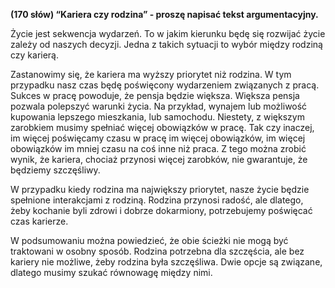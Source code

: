**(170 słów) “Kariera czy rodzina” - proszę napisać tekst argumentacyjny.**

Życie jest sekwencja wydarzeń.
To w jakim kierunku będę się rozwijać życie zależy od naszych decyzji.
Jedna z takich sytuacji to wybór między rodziną czy karierą.

Zastanowimy się, że kariera ma wyższy priorytet niż rodzina.
W tym przypadku nasz czas będę poświęcony wydarzeniem związanych z pracą.
Sukces w pracę powoduje, że pensja będzie większa.
Większa pensja pozwala polepszyć warunki życia.
Na przykład, wynajem lub możliwość kupowania lepszego mieszkania, lub samochodu.
Niestety, z większym zarobkiem musimy spełniać więcej obowiązków w pracę.
Tak czy inaczej, im więcej poświęcamy czasu w pracę im więcej obowiązków, im więcej obowiązków im mniej czasu na coś inne niż praca.
Z tego można zrobić wynik, że kariera, chociaż przynosi więcej zarobków, nie gwarantuje, że będziemy szczęśliwy.

W przypadku kiedy rodzina ma największy priorytet, nasze życie będzie spełnione interakcjami z rodziną.
Rodzina przynosi radość, ale dlatego, żeby kochanie byli zdrowi i dobrze dokarmiony, potrzebujemy poświęcać czas karierze.

W podsumowaniu można powiedzieć, że obie ścieżki nie mogą być traktowani w osobny sposób.
Rodzina potrzebna dla szczęścia, ale bez kariery nie możliwe, żeby rodzina była szczęśliwa.
Dwie opcje są związane, dlatego musimy szukać równowagę między nimi.
